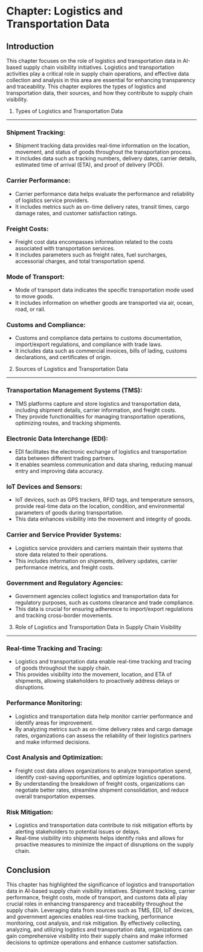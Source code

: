 Chapter: Logistics and Transportation Data
==========================================

Introduction
------------

This chapter focuses on the role of logistics and transportation data in AI-based supply chain visibility initiatives. Logistics and transportation activities play a critical role in supply chain operations, and effective data collection and analysis in this area are essential for enhancing transparency and traceability. This chapter explores the types of logistics and transportation data, their sources, and how they contribute to supply chain visibility.

1. Types of Logistics and Transportation Data
---------------------------------------------

### Shipment Tracking:

* Shipment tracking data provides real-time information on the location, movement, and status of goods throughout the transportation process.
* It includes data such as tracking numbers, delivery dates, carrier details, estimated time of arrival (ETA), and proof of delivery (POD).

### Carrier Performance:

* Carrier performance data helps evaluate the performance and reliability of logistics service providers.
* It includes metrics such as on-time delivery rates, transit times, cargo damage rates, and customer satisfaction ratings.

### Freight Costs:

* Freight cost data encompasses information related to the costs associated with transportation services.
* It includes parameters such as freight rates, fuel surcharges, accessorial charges, and total transportation spend.

### Mode of Transport:

* Mode of transport data indicates the specific transportation mode used to move goods.
* It includes information on whether goods are transported via air, ocean, road, or rail.

### Customs and Compliance:

* Customs and compliance data pertains to customs documentation, import/export regulations, and compliance with trade laws.
* It includes data such as commercial invoices, bills of lading, customs declarations, and certificates of origin.

2. Sources of Logistics and Transportation Data
-----------------------------------------------

### Transportation Management Systems (TMS):

* TMS platforms capture and store logistics and transportation data, including shipment details, carrier information, and freight costs.
* They provide functionalities for managing transportation operations, optimizing routes, and tracking shipments.

### Electronic Data Interchange (EDI):

* EDI facilitates the electronic exchange of logistics and transportation data between different trading partners.
* It enables seamless communication and data sharing, reducing manual entry and improving data accuracy.

### IoT Devices and Sensors:

* IoT devices, such as GPS trackers, RFID tags, and temperature sensors, provide real-time data on the location, condition, and environmental parameters of goods during transportation.
* This data enhances visibility into the movement and integrity of goods.

### Carrier and Service Provider Systems:

* Logistics service providers and carriers maintain their systems that store data related to their operations.
* This includes information on shipments, delivery updates, carrier performance metrics, and freight costs.

### Government and Regulatory Agencies:

* Government agencies collect logistics and transportation data for regulatory purposes, such as customs clearance and trade compliance.
* This data is crucial for ensuring adherence to import/export regulations and tracking cross-border movements.

3. Role of Logistics and Transportation Data in Supply Chain Visibility
-----------------------------------------------------------------------

### Real-time Tracking and Tracing:

* Logistics and transportation data enable real-time tracking and tracing of goods throughout the supply chain.
* This provides visibility into the movement, location, and ETA of shipments, allowing stakeholders to proactively address delays or disruptions.

### Performance Monitoring:

* Logistics and transportation data help monitor carrier performance and identify areas for improvement.
* By analyzing metrics such as on-time delivery rates and cargo damage rates, organizations can assess the reliability of their logistics partners and make informed decisions.

### Cost Analysis and Optimization:

* Freight cost data allows organizations to analyze transportation spend, identify cost-saving opportunities, and optimize logistics operations.
* By understanding the breakdown of freight costs, organizations can negotiate better rates, streamline shipment consolidation, and reduce overall transportation expenses.

### Risk Mitigation:

* Logistics and transportation data contribute to risk mitigation efforts by alerting stakeholders to potential issues or delays.
* Real-time visibility into shipments helps identify risks and allows for proactive measures to minimize the impact of disruptions on the supply chain.

Conclusion
----------

This chapter has highlighted the significance of logistics and transportation data in AI-based supply chain visibility initiatives. Shipment tracking, carrier performance, freight costs, mode of transport, and customs data all play crucial roles in enhancing transparency and traceability throughout the supply chain. Leveraging data from sources such as TMS, EDI, IoT devices, and government agencies enables real-time tracking, performance monitoring, cost analysis, and risk mitigation. By effectively collecting, analyzing, and utilizing logistics and transportation data, organizations can gain comprehensive visibility into their supply chains and make informed decisions to optimize operations and enhance customer satisfaction.

